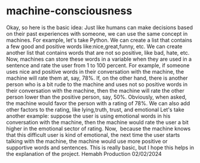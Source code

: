 # machine-consciousness
Okay, so here is the basic idea: Just like humans can make decisions based on their past experiences with someone, we can use the same concept in machines.
For example, let's take Python. We can create a list that contains a few good and positive words like:nice,great,funny, etc. We can create another list that contains words that are not so positive, like bad, hate, etc.
Now, machines can store these words in a variable when they are used in a sentence and rate the user from 1 to 100 percent.
For example, if someone uses nice and positive words in their conversation with the machine, the machine will rate them at, say, 78%. If, on the other hand, there is another person who is a bit rude to the machine and uses not so positive words in their conversation with the machine, then the machine will rate the other person lower than the positive person, say, 50%.
Obviously, when asked, the machine would favor the person with a rating of 78%. We can also add other factors to the rating, like lying,truth, trust, and emotional Let's take another example: suppose the user is using emotional words in his conversation with the machine, then the machine would rate the user a bit higher in the emotional sector of rating. Now,  because the machine knows that this difficult user is kind of emotional, the next time the user starts talking with the machine, the machine would use more positive or supportive words and sentences.
This is really basic, but I hope this helps in the explanation of the project. Hemabh Production 02/02/2024
